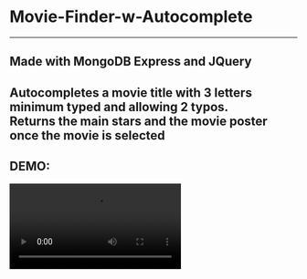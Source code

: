 # Movie-Finder-w-Autocomplete
-----------------------------
Made with MongoDB Express and JQuery
-----------------------------
Autocompletes a movie title with 3 letters minimum typed and allowing 2 typos. <br>
Returns the main stars and the movie poster once the movie is selected
--------------------------------------------------------
<h2>DEMO: </h2>
<video src="https://user-images.githubusercontent.com/90439054/175959984-ac813a87-7f68-437a-98fa-ee66db3da0c8.mp4"> </video>

